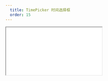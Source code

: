 ```yaml
---
  title: TimePicker 时间选择框
  order: 15
---
```

    
<Iframe src="//mc.fusion.design/demos/comp_groups/@alifd/next/timepicker?theme=@alifd/theme-2" />
